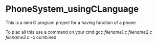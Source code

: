 # PhoneSystem_usingCLanguage
This is a mini C program project for a having function of a phone

To plac all this use a command on your cmd gcc *filename1.c* *filename2.c* *filename3.c* -o combined
